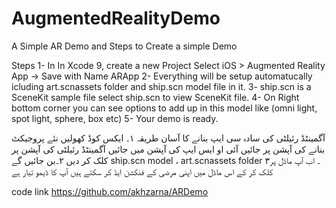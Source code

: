 # AugmentedRealityDemo
A Simple AR Demo and Steps to Create a simple Demo

Steps
1- In In Xcode 9, create a new Project Select iOS > Augmented Reality App -> Save with Name ARApp
2- Everything will be setup automatucally icluding art.scnassets folder and ship.scn model file in it.
3- ship.scn is a SceneKit sample file select ship.scn to view SceneKit file.
4- On Right bottom corner you can see options to add up in this model like (omni light, spot light, sphere, box etc)
5- Your demo is ready.


آگمینٹڈ رئیلٹی کی سادہ سی ایپ بنانے کا آسان طریقہ
۱۔ ایکس کوڈ کھولیں نئے پروجیکٹ بنانے کی آپشن پر جائیں آئی او ایس ایپ کی آپشن میں جائیں آگمینٹڈ رئیلٹی کی آپشن پر کلک کر دیں
۲۔بن جائیں گے ship.scn model ، art.scnassets folder
۳۔ اب آپ ماڈل پر کلک کر کے اس ماڈل میں اپنی مرضی کے فنکشن ایڈ کر سکتے ہیں 
آپ کا ڈیمو تیار ہے

code link
https://github.com/akhzarna/ARDemo
